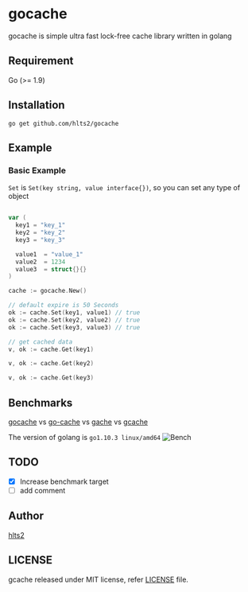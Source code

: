 # gocache

gocache is simple ultra fast lock-free cache library written in golang

## Requirement
Go (>= 1.9)

## Installation

```shell
go get github.com/hlts2/gocache
```

## Example

### Basic Example

`Set` is `Set(key string, value interface{})`, so you can set any type of object

```go

var (
  key1 = "key_1"
  key2 = "key_2"
  key3 = "key_3"

  value1  = "value_1"
  value2  = 1234
  value3  = struct{}{}
)

cache := gocache.New()

// default expire is 50 Seconds
ok := cache.Set(key1, value1) // true
ok := cache.Set(key2, value2) // true
ok := cache.Set(key3, value3) // true

// get cached data
v, ok := cache.Get(key1)

v, ok := cache.Get(key2)

v, ok := cache.Get(key3)

```

## Benchmarks

[gocache](https://github.com/hlts2/gocache) vs [go-cache](https://github.com/patrickmn/go-cache) vs [gache](https://github.com/kpango/gache) vs [gcache](https://github.com/bluele/gcache)

The version of golang is `go1.10.3 linux/amd64`
![Bench](https://github.com/hlts2/gocache/blob/master/images/benchmarks.png)

## TODO

- [x] Increase benchmark target
- [ ] add comment

## Author
[hlts2](https://github.com/hlts2)

## LICENSE
gcache released under MIT license, refer [LICENSE](https://github.com/hlts2/gcache/blob/master/LICENSE) file.
